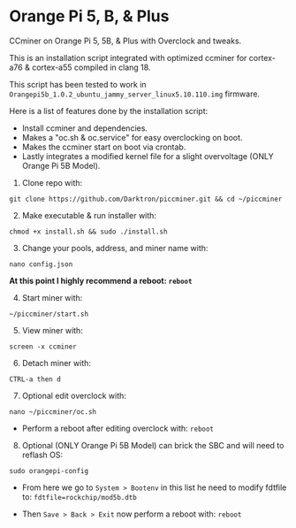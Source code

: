 # Orange Pi 5, B, & Plus
CCminer on Orange Pi 5, 5B, & Plus with Overclock and tweaks.

This is an installation script integrated with optimized ccminer for cortex-a76 & cortex-a55 compiled in clang 18.

This script has been tested to work in `Orangepi5b_1.0.2_ubuntu_jammy_server_linux5.10.110.img` firmware.

Here is a list of features done by the installation script:
- Install ccminer and dependencies.
- Makes a "oc.sh & oc.service" for easy overclocking on boot.
- Makes the ccminer start on boot via crontab.
- Lastly integrates a modified kernel file for a slight overvoltage (ONLY Orange Pi 5B Model).

1. Clone repo with:
```
git clone https://github.com/Darktron/piccminer.git && cd ~/piccminer
```

2. Make executable & run installer with:
```
chmod +x install.sh && sudo ./install.sh
```

3. Change your pools, address, and miner name with:
```
nano config.json
```

**At this point I highly recommend a reboot: `reboot`**

4. Start miner with:
```
~/piccminer/start.sh
```

5. View miner with:
```
screen -x ccminer
```

6. Detach miner with:
```
CTRL-a then d
```

7. Optional edit overclock with:
```
nano ~/piccminer/oc.sh
```
- Perform a reboot after editing overclock with: `reboot`

8. Optional (ONLY Orange Pi 5B Model) can brick the SBC and will need to reflash OS:
```
sudo orangepi-config
```
- From here we go to `System > Bootenv` in this list he need to modify fdtfile to: `fdtfile=rockchip/mod5b.dtb`

- Then `Save > Back > Exit` now perform a reboot with: `reboot`
